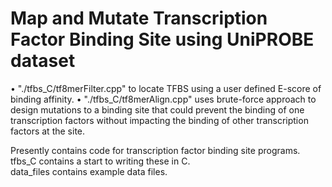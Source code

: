 # Map and Mutate Transcription Factor Binding Site using UniPROBE dataset

• "./tfbs_C/tf8merFilter.cpp" to locate TFBS using a user defined E-score of binding affinity.
• "./tfbs_C/tf8merAlign.cpp" uses brute-force approach to design mutations to a binding site that could prevent the binding of one transcription factors without impacting the binding of other transcription factors at the site.  

Presently contains code for transcription factor binding site programs.  
tfbs_C contains a start to writing these in C.  
data_files contains example data files.

